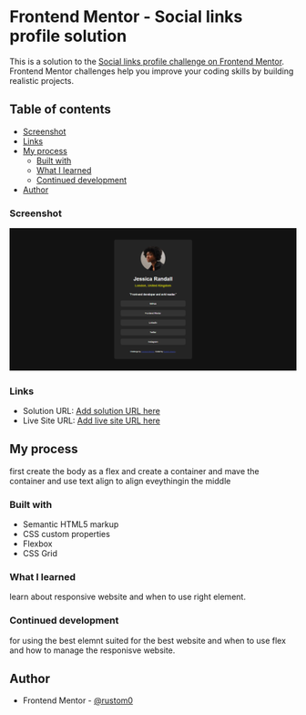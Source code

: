 # Frontend Mentor - Social links profile solution

This is a solution to the [Social links profile challenge on Frontend Mentor](https://www.frontendmentor.io/challenges/social-links-profile-UG32l9m6dQ). Frontend Mentor challenges help you improve your coding skills by building realistic projects. 

## Table of contents
  - [Screenshot](#screenshot)
  - [Links](#links)
- [My process](#my-process)
  - [Built with](#built-with)
  - [What I learned](#what-i-learned)
  - [Continued development](#continued-development)
- [Author](#author)
### Screenshot

![](./sc.png)

### Links

- Solution URL: [Add solution URL here](https://github.com/Rustom0/project1.git)
- Live Site URL: [Add live site URL here](https://your-live-site-url.com)

## My process
first create the body as a flex and create a container and mave the container and use text align to align eveythingin the middle 

### Built with

- Semantic HTML5 markup
- CSS custom properties
- Flexbox
- CSS Grid

### What I learned
learn about responsive website and when to use right element.

### Continued development

for using the best elemnt suited for the best website and when to use flex and how to manage the responisve website.

## Author

- Frontend Mentor - [@rustom0](https://www.frontendmentor.io/profile/Rustom0)
